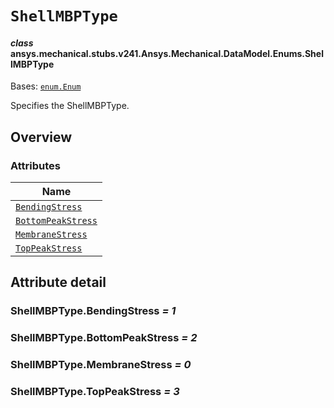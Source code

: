 # `ShellMBPType`

<a id="ansys.mechanical.stubs.v241.Ansys.Mechanical.DataModel.Enums.ShellMBPType"></a>

#### *class* ansys.mechanical.stubs.v241.Ansys.Mechanical.DataModel.Enums.ShellMBPType

Bases: [`enum.Enum`](https://docs.python.org/3/library/enum.html#enum.Enum)

Specifies the ShellMBPType.

<!-- !! processed by numpydoc !! -->

<a id="overview"></a>

## Overview

### Attributes

| Name |
| ------------------------------------------------------ |
| [`BendingStress`](#ShellMBPType.BendingStress) |
| [`BottomPeakStress`](#ShellMBPType.BottomPeakStress) |
| [`MembraneStress`](#ShellMBPType.MembraneStress) |
| [`TopPeakStress`](#ShellMBPType.TopPeakStress) |

<a id="attribute-detail"></a>

## Attribute detail

<a id="ShellMBPType.BendingStress"></a>

### ShellMBPType.BendingStress *= 1*

<a id="ShellMBPType.BottomPeakStress"></a>

### ShellMBPType.BottomPeakStress *= 2*

<a id="ShellMBPType.MembraneStress"></a>

### ShellMBPType.MembraneStress *= 0*

<a id="ShellMBPType.TopPeakStress"></a>

### ShellMBPType.TopPeakStress *= 3*


